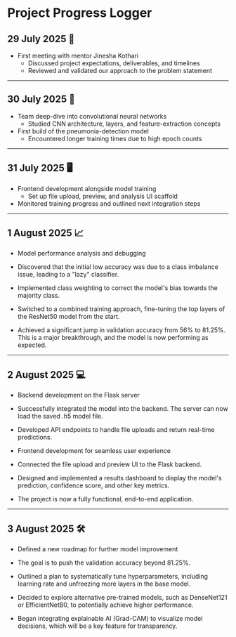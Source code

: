 # Project Progress Logger

## 29 July 2025 🤝

- First meeting with mentor Jinesha Kothari  
  - Discussed project expectations, deliverables, and timelines  
  - Reviewed and validated our approach to the problem statement  

---

## 30 July 2025 🧠

- Team deep-dive into convolutional neural networks  
  - Studied CNN architecture, layers, and feature-extraction concepts  
- First build of the pneumonia-detection model  
  - Encountered longer training times due to high epoch counts  

---

## 31 July 2025 🖥️

- Frontend development alongside model training  
  - Set up file upload, preview, and analysis UI scaffold  
- Monitored training progress and outlined next integration steps  

---

## 1 August 2025 📈

- Model performance analysis and debugging

- Discovered that the initial low accuracy was due to a class imbalance issue, leading to a "lazy" classifier.

- Implemented class weighting to correct the model's bias towards the majority class.

- Switched to a combined training approach, fine-tuning the top layers of the ResNet50 model from the start.

- Achieved a significant jump in validation accuracy from 56% to 81.25%. This is a major breakthrough, and the model is now performing as expected.

---

## 2 August 2025 💻

- Backend development on the Flask server

- Successfully integrated the model into the backend. The server can now load the saved .h5 model file.

- Developed API endpoints to handle file uploads and return real-time predictions.

- Frontend development for seamless user experience

- Connected the file upload and preview UI to the Flask backend.

- Designed and implemented a results dashboard to display the model's prediction, confidence score, and other key metrics.

- The project is now a fully functional, end-to-end application.

---

## 3 August 2025 🛠️

- Defined a new roadmap for further model improvement

- The goal is to push the validation accuracy beyond 81.25%.

- Outlined a plan to systematically tune hyperparameters, including learning rate and unfreezing more layers in the base model.

- Decided to explore alternative pre-trained models, such as DenseNet121 or EfficientNetB0, to potentially achieve higher performance.

- Began integrating explainable AI (Grad-CAM) to visualize model decisions, which will be a key feature for transparency.









